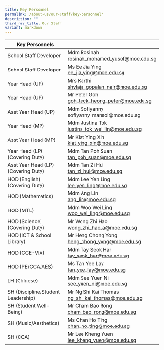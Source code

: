 ```yaml
---
title: Key Personnel
permalink: /about-us/our-staff/key-personnel/
description: ""
third_nav_title: Our Staff
variant: markdown
---
```

| Key Personnels |  |
| --- | --- |
| School Staff Developer | Mdm Rosinah <br><a href="mailto:rosinah_mohamed_yusof@moe.edu.sg">rosinah_mohamed_yusof@moe.edu.sg</a> |  |
| School Staff Developer | Ms Ee Jia Ying <br><a href="mailto:ee_jia_ying@moe.edu.sg">ee_jia_ying@moe.edu.sg</a> |  |
| Year Head (UP) | Mrs Karthi <br><a href="mailto:shylaja_gopalan_nair@moe.edu.sg">shylaja_gopalan_nair@moe.edu.sg</a> |  |
| Year Head (UP) | Mr Peter Goh <br><a href="mailto:goh_teck_heong_peter@moe.edu.sg">goh_teck_heong_peter@moe.edu.sg</a> |  |
| Asst Year Head (UP) | Mdm Sofiyanny <br><a href="mailto:sofiyanny_mansol@moe.edu.sg">sofiyanny_mansol@moe.edu.sg</a> |  |
| Year Head (MP) | Mdm Justina Tok <br><a href="mailto:justina_tok_wei_lin@moe.edu.sg">justina_tok_wei_lin@moe.edu.sg</a>  |  |
| Asst Year Head (MP) | Mr Kiat Ying Xin <br><a href="mailto:kiat_ying_xin@moe.edu.sg">kiat_ying_xin@moe.edu.sg</a> |  |
| Year Head (LP)<br>(Covering Duty) | Mdm Tan Poh Suan <br><a href="mailto:tan_poh_suan@moe.edu.sg">tan_poh_suan@moe.edu.sg</a>  |  |
| Asst Year Head (LP)<br>(Covering Duty) | Mdm Tan Zi Hui <br><a href="mailto:tan_zi_hui@moe.edu.sg">tan_zi_hui@moe.edu.sg</a>  |  |
| HOD (English)<br>(Covering Duty) | Mdm Lee Yen Ling<br><a href="mailto:lee_yen_ling@moe.edu.sg">lee_yen_ling@moe.edu.sg</a>  |  |
| HOD (Mathematics) | Mdm Ang Lin <br><a href="mailto:ang_lin@moe.edu.sg">ang_lin@moe.edu.sg</a> |  |
| HOD (MTL) | Mdm Woo Wei Ling <br><a href="mailto:woo_wei_ling@moe.edu.sg">woo_wei_ling@moe.edu.sg</a>|  |
| HOD (Science) <br>(Covering Duty)| Mr Wong Zhi Hao<br><a href="mailto:wong_zhi_hao_a@moe.edu.sg">wong_zhi_hao_a@moe.edu.sg</a>  |  |
| HOD (ICT &amp; School Library) | Mr Heng Chong Yong <br><a href="mailto:heng_chong_yong@moe.edu.sg">heng_chong_yong@moe.edu.sg</a> |  |
| HOD (CCE-VIA) | Mdm Tay Seok Har <br><a href="mailto:tay_seok_har@moe.edu.sg">tay_seok_har@moe.edu.sg</a> |  |
| HOD (PE/CCA/AES) | Ms Tan Yee Lay <br><a href="mailto:tan_yee_lay@moe.edu.sg">tan_yee_lay@moe.edu.sg</a>  |  |
| LH (Chinese) | Mdm See Yuen Ni <br><a href="mailto:see_yuen_ni@moe.edu.sg">see_yuen_ni@moe.edu.sg</a>  |  |
| SH (Discipline/Student Leadership) | Mr Ng Shi Kai Thomas <br><a href="mailto:ng_shi_kai_thomas@moe.edu.sg">ng_shi_kai_thomas@moe.edu.sg</a> |  |
| SH (Student Well-Being) | Mr Cham Bao Rong <br><a href="mailto:cham_bao_rong@moe.edu.sg">cham_bao_rong@moe.edu.sg</a> |  |
| SH (Music/Aesthetics) | Ms Chan Ho Ting <br><a href="mailto:chan_ho_ting@moe.edu.sg">chan_ho_ting@moe.edu.sg</a> |  |
| SH (CCA) | Mr Lee Kheng Yuen<br><a href="mailto:lee_kheng_yuen@moe.edu.sg">lee_kheng_yuen@moe.edu.sg</a> | |